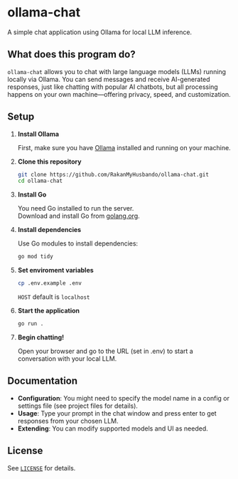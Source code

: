 # ollama-chat

A simple chat application using Ollama for local LLM inference.

## What does this program do?

`ollama-chat` allows you to chat with large language models (LLMs) running locally via Ollama. You can send messages and receive AI-generated responses, just like chatting with popular AI chatbots, but all processing happens on your own machine—offering privacy, speed, and customization.

## Setup

1. **Install Ollama**

   First, make sure you have [Ollama](https://ollama.com/) installed and running on your machine.

2. **Clone this repository**

   ```bash
   git clone https://github.com/RakanMyHusbando/ollama-chat.git
   cd ollama-chat
   ```

3. **Install Go**

   You need Go installed to run the server.  
   Download and install Go from [golang.org](https://golang.org/dl/).

4. **Install dependencies**

   Use Go modules to install dependencies:

   ```bash
   go mod tidy
   ```
   
5. **Set enviroment variables**
   ```bash
   cp .env.example .env
   ```
   `HOST` default is `localhost`  

7. **Start the application**

   ```bash
   go run .
   ```

8. **Begin chatting!**

   Open your browser and go to the URL (set in .env) to start a conversation with your local LLM.

## Documentation

- **Configuration**: You might need to specify the model name in a config or settings file (see project files for details).
- **Usage**: Type your prompt in the chat window and press enter to get responses from your chosen LLM.
- **Extending**: You can modify supported models and UI as needed.

## License

See [`LICENSE`](/LICENSE) for details.
